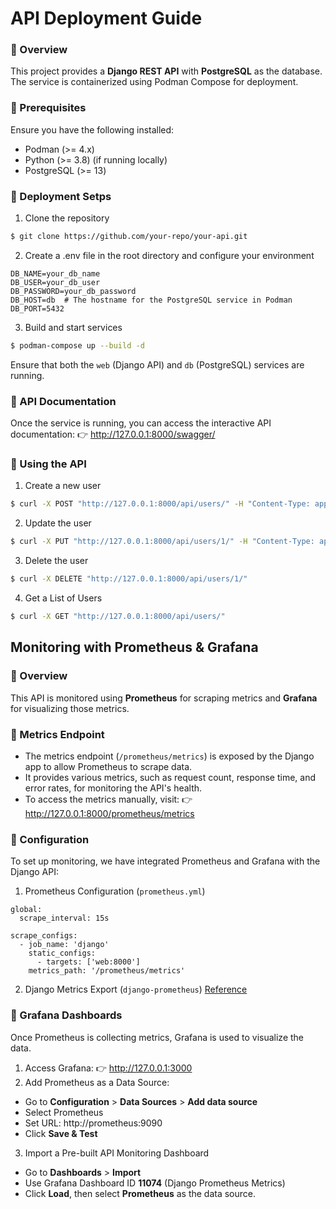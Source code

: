 #  API Deployment Guide
### 📌 Overview
This project provides a **Django REST API** with **PostgreSQL** as the database. The service is containerized using Podman Compose for deployment.

### 📌 Prerequisites
Ensure you have the following installed:

- Podman (>= 4.x)
- Python (>= 3.8) (if running locally)
- PostgreSQL (>= 13)


### 📌 Deployment Setps
1. Clone the repository
```sh
$ git clone https://github.com/your-repo/your-api.git
```
2. Create a .env file in the root directory and configure your environment
```
DB_NAME=your_db_name
DB_USER=your_db_user
DB_PASSWORD=your_db_password
DB_HOST=db  # The hostname for the PostgreSQL service in Podman
DB_PORT=5432
```
3. Build and start services
```sh
$ podman-compose up --build -d
```
Ensure that both the ```web``` (Django API) and ```db``` (PostgreSQL) services are running.

### 📌 API Documentation
Once the service is running, you can access the interactive API documentation: 👉 http://127.0.0.1:8000/swagger/

### 📌 Using the API
1. Create a new user
```sh
$ curl -X POST "http://127.0.0.1:8000/api/users/" -H "Content-Type: application/json" -d '{"name": "Alice", "email": "alice@example.com"}'
```
2. Update the user
```sh
$ curl -X PUT "http://127.0.0.1:8000/api/users/1/" -H "Content-Type: application/json" -d '{"name": "Alice Updated"}'
```
3. Delete the user
```sh
$ curl -X DELETE "http://127.0.0.1:8000/api/users/1/"
```
4. Get a List of Users
```sh
$ curl -X GET "http://127.0.0.1:8000/api/users/"
```

## Monitoring with Prometheus & Grafana
### 📌 Overview
This API is monitored using **Prometheus** for scraping metrics and **Grafana** for visualizing those metrics.

### 📌 Metrics Endpoint
- The metrics endpoint (```/prometheus/metrics```) is exposed by the Django app to allow Prometheus to scrape data.
- It provides various metrics, such as request count, response time, and error rates, for monitoring the API's health.
- To access the metrics manually, visit: 👉 http://127.0.0.1:8000/prometheus/metrics

### 📌 Configuration
To set up monitoring, we have integrated Prometheus and Grafana with the Django API:
1. Prometheus Configuration (```prometheus.yml```)
```
global:
  scrape_interval: 15s

scrape_configs:
  - job_name: 'django'
    static_configs:
      - targets: ['web:8000']
    metrics_path: '/prometheus/metrics'
```
2. Django Metrics Export (```django-prometheus```)
[Reference](https://github.com/korfuri/django-prometheus)

### 📌 Grafana Dashboards
Once Prometheus is collecting metrics, Grafana is used to visualize the data.
1. Access Grafana: 👉 http://127.0.0.1:3000
2. Add Prometheus as a Data Source:
- Go to **Configuration** > **Data Sources** > **Add data source**
- Select Prometheus
- Set URL: http://prometheus:9090
- Click **Save & Test**

3. Import a Pre-built API Monitoring Dashboard
- Go to **Dashboards** > **Import**
- Use Grafana Dashboard ID **11074** (Django Prometheus Metrics)
- Click **Load**, then select **Prometheus** as the data source.
